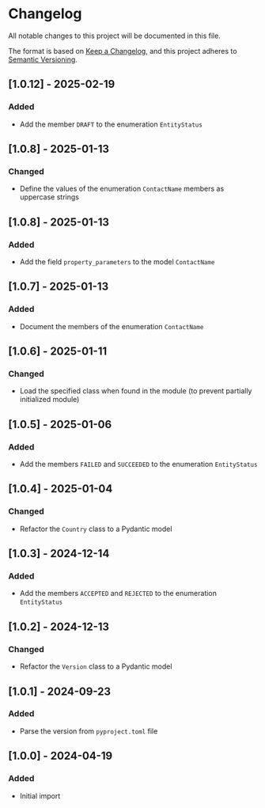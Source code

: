 # Changelog
All notable changes to this project will be documented in this file.

The format is based on [Keep a Changelog](https://keepachangelog.com/en/1.0.0/),
and this project adheres to [Semantic Versioning](https://semver.org/spec/v2.0.0.html).

## [1.0.12] - 2025-02-19
### Added
- Add the member `DRAFT` to the enumeration `EntityStatus`

## [1.0.8] - 2025-01-13
### Changed
- Define the values of the enumeration `ContactName` members as uppercase strings

## [1.0.8] - 2025-01-13
### Added
- Add the field `property_parameters` to the model `ContactName`

## [1.0.7] - 2025-01-13
### Added
- Document the members of the enumeration `ContactName`

## [1.0.6] - 2025-01-11
### Changed
- Load the specified class when found in the module (to prevent partially initialized module)

## [1.0.5] - 2025-01-06
### Added
- Add the members `FAILED` and `SUCCEEDED` to the enumeration `EntityStatus`

## [1.0.4] - 2025-01-04
### Changed
- Refactor the `Country` class to a Pydantic model

## [1.0.3] - 2024-12-14
### Added
- Add the members `ACCEPTED` and `REJECTED` to the enumeration `EntityStatus`

## [1.0.2] - 2024-12-13
### Changed
- Refactor the `Version` class to a Pydantic model

## [1.0.1] - 2024-09-23
### Added
- Parse the version from `pyproject.toml` file

## [1.0.0] - 2024-04-19
### Added
- Initial import
